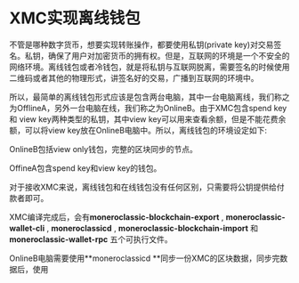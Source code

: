 # XMC实现离线钱包

不管是哪种数字货币，想要实现转账操作，都要使用私钥\(private key\)对交易签名。私钥，确保了用户对加密货币的拥有权。但是，互联网的环境是一个不安全的网络环境。离线钱包或者冷钱包，就是将私钥与互联网脱离，需要签名的时候使用二维码或者其他的物理形式，讲签名好的交易，广播到互联网的环境中。

所以，最简单的离线钱包形式应该是包含两台电脑，其中一台电脑离线，我们称之为OfflineA，另外一台电脑在线，我们称之为OnlineB。由于XMC包含spend key 和 view key两种类型的私钥，其中view key可以用来查看余额，但是不能花费余额，可以将view key放在OnlineB电脑中。所以，离线钱包的环境设定如下:

OnlineB包括view only钱包，完整的区块同步的节点。

OffineA包含spend key和view key的钱包。

对于接收XMC来说，离线钱包和在线钱包没有任何区别，只需要将公钥提供给付款者即可。

XMC编译完成后，会有**moneroclassic-blockchain-export** , **moneroclassic-wallet-cli** , **moneroclassicd** , **moneroclassic-blockchain-import** 和 **moneroclassic-wallet-rpc** 五个可执行文件。

OnlineB电脑需要使用**moneroclassicd **同步一份XMC的区块数据，同步完数据后，使用

